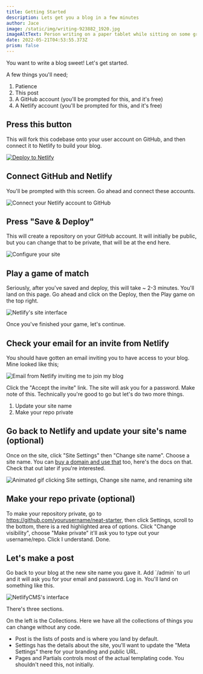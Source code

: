 ```yaml
---
title: Getting Started
description: Lets get you a blog in a few minutes
author: Jace
image: /static/img/writing-923882_1920.jpg
imageAltText: Person writing on a paper tablet while sitting on some green grass
date: 2022-05-21T04:53:55.373Z
prism: false
---
```

You want to write a blog sweet!  Let's get started.

A few things you'll need;

1. Patience
2. This post
3. A GitHub account (you'll be prompted for this, and it's free)
4. A Netlify account (you'll be prompted for this, and it's free)

## Press this button

This will fork this codebase onto your user account on GitHub, and then connect it to Netlify to build your blog.

[![Deploy to Netlify](https://www.netlify.com/img/deploy/button.svg)](https://app.netlify.com/start/deploy?repository=https://github.com/jacebenson/neat-starter&stack=cms)

## Connect GitHub and Netlify

You'll be prompted with this screen.  Go ahead and connect these accounts.

![Connect your Netlify account to GitHub](/static/img/neat-starter-1.png "Connect your Netlify account to GitHub")

## Press "Save & Deploy"

This will create a repository on your GitHub account.  It will initially be public, but you can change that to be private, that will be at the end here.

![Configure your site](/static/img/neat-starter-3.png "Configure your site")

## Play a game of match

Seriously, after you've saved and deploy, this will take ~ 2-3 minutes.  You'll land on this page.  Go ahead and click on the Deploy, then the Play game on the top right.

![Netlify's site interface](/static/img/snip-neat-starter-4.png-photos.png "Click the 1 on the production deploy")

Once you've finished your game, let's continue.

## Check your email for an invite from Netlify

You should have gotten an email inviting you to have access to your blog.  Mine looked like this;

![Email from Netlify inviting me to join my blog](/static/img/neat-starter-8.png "Email from Netlify inviting me to join my blog")

Click the "Accept the invite" link.  The site will ask you for a password.  Make note of this.  Technically you're good to go but let's do two more things.  

1. Update your site name
2. Make your repo private

## Go back to Netlify and update your site's name (optional)

Once on the site, click "Site Settings" then "Change site name".  Choose a site name.  You can [buy a domain and use that](https://docs.netlify.com/domains-https/custom-domains/) too, here's the docs on that.  Check that out later if you're interested.

![Animated gif clicking Site settings, Change site name, and renaming site](/static/img/rename-site.gif "Animated gif clicking Site settings, Change site name, and renaming site")

## Make your repo private (optional)

To make your repository private, go to https://github.com/yourusername/neat-starter, then click Settings, scroll to the bottom, there is a red highlighted area of options.  Click "Change visibility", choose "Make private" it'll ask you to type out your username/repo.  Click I understand.  Done.

## Let's make a post

Go back to your blog at the new site name you gave it.  Add \`/admin\` to url and it will ask you for your email and password.  Log in.  You'll land on something like this.

![NetlifyCMS's interface](/static/img/neat-starter-11.png "NetlifyCMS's interface")

There's three sections.

On the left is the Collections.  Here we have all the collections of things you can change without any code.

* Post is the lists of posts and is where you land by default.
* Settings has the details about the site, you'll want to update the "Meta Settings" there for your branding and public URL.
* Pages and Partials controls most of the actual templating code.  You shouldn't need this, not initially.
